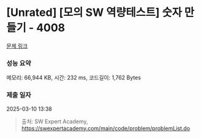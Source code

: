 # [Unrated] [모의 SW 역량테스트] 숫자 만들기 - 4008 

[문제 링크](https://swexpertacademy.com/main/code/problem/problemDetail.do?contestProbId=AWIeRZV6kBUDFAVH) 

### 성능 요약

메모리: 66,944 KB, 시간: 232 ms, 코드길이: 1,762 Bytes

### 제출 일자

2025-03-10 13:38



> 출처: SW Expert Academy, https://swexpertacademy.com/main/code/problem/problemList.do